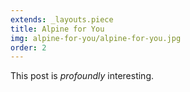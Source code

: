 ```yaml
---
extends: _layouts.piece
title: Alpine for You
img: alpine-for-you/alpine-for-you.jpg
order: 2
---
```


This post is *profoundly* interesting.
